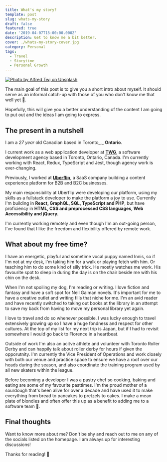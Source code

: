 ```yaml
---
title: What's my story?
template: post
slug: whats-my-story
draft: false
featured: true
date: '2019-04-07T15:00:00.000Z'
description: Get to know me a bit better.
cover: ./whats-my-story-cover.jpg
category: Personal
tags:
  - Travel
  - Storytime
  - Personal Growth
---
```

[![Photo by Alfred Twj on Unsplash](/whats-my-story-cover.jpg)](https://bit.ly/2PxBQzW)

The main goal of this post is to give you a short intro about myself. It should serve as an informal catch-up with those of you who don't know me that well yet 🙂.

Hopefully, this will give you a better understanding of the content I am going to put out and the ideas I am going to express.

## The present in a nutshell

I am a _27 year_ old Canadian based in Toronto_,_ **Ontario**.

I current work as a web application developer at [**TWG**](https://twg.io/), a software development agency based in Toronto, Ontario, Canada. I'm currently working with React, Redux, TypeScript and Jest, though agency work is ever-changing. 

Previously, I worked at [**Uberflip**](https://www.uberflip.com), a SaaS company building a content experience platform for B2B and B2C businesses.

My main responsibility at Uberflip were developing our platform, using my skills as a fullstack developer to make the platform a joy to use. Currently I'm building in **React, GraphQL, SQL, TypeScript and PHP**, but have proficiency in **HTML, CSS and preprocessed CSS languages, Web Accessibility and jQuery.**

I'm currently working remotely and even though I'm an out-going person, I've found that I like the freedom and flexibility offered by remote work. 

## What about my free time?

I have an energetic, playful and sometime vocal puppy named Innis, so if I'm not at my desk, I'm taking him for a walk or playing fetch with him. Or teaching him to do some kind of silly trick. He mostly watches me work. His favourite spot to sleep in during the day is on the chair beside me with his chin on the desk. 

When I'm not spoiling my dog, I'm reading or writing. I love fiction and fantasy and have a soft spot for Neil Gaiman novels. It's important for me to have a creative outlet and writing fills that niche for me. I'm an avid reader and have recently switched to taking out books at the library in an attempt to save my back from having to move my personal library yet again. 

I love to travel and do so whenever possible. I was lucky enough to travel extensively growing up so I have a huge fondness and respect for other cultures. At the top of my list for my next trip is Japan, but if I had to revisit somewhere I would go back to Florence in a heartbeat. 

Outside of work I'm also an acitve athlete and volunteer with Toronto Roller Derby and can happily talk about roller derby for hours if given the opporutnity. I'm currently the Vice President of Operations and work closely with both our venue and practice space to ensure we have a roof over our heads during the season, and also coordinate the training program used by all new skaters within the league.

Before becoming a developer I was a pastry chef so cooking, baking and eating are some of my favourite pasttimes. I'm the proud mother of a sourdough that's been alive for over a decade and have used it to make everything from bread to pancakes to pretzels to cakes. I make a mean plate of blondies and often offer this up as a benefit to adding me to a software team 🤤.

## Final thoughts

Want to know more about me? Don't be shy and reach out to me on any of the socials listed on the homepage. I am always up for interesting discussions!

Thanks for reading! 🙏
